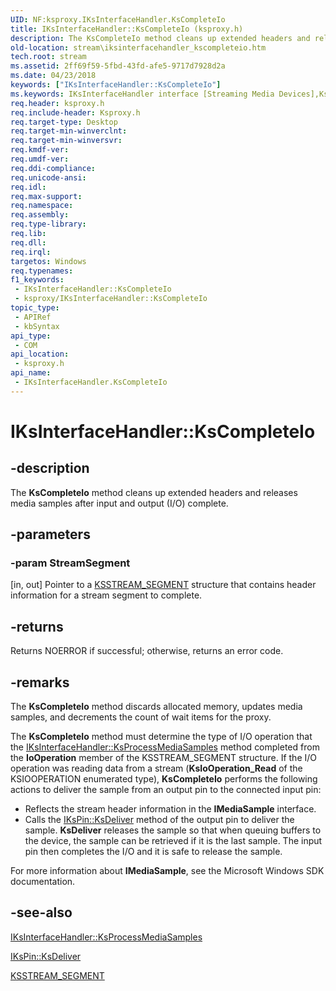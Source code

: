 ```yaml
---
UID: NF:ksproxy.IKsInterfaceHandler.KsCompleteIo
title: IKsInterfaceHandler::KsCompleteIo (ksproxy.h)
description: The KsCompleteIo method cleans up extended headers and releases media samples after input and output (I/O) complete.
old-location: stream\iksinterfacehandler_kscompleteio.htm
tech.root: stream
ms.assetid: 2ff69f59-5fbd-43fd-afe5-9717d7928d2a
ms.date: 04/23/2018
keywords: ["IKsInterfaceHandler::KsCompleteIo"]
ms.keywords: IKsInterfaceHandler interface [Streaming Media Devices],KsCompleteIo method, IKsInterfaceHandler.KsCompleteIo, IKsInterfaceHandler::KsCompleteIo, KsCompleteIo, KsCompleteIo method [Streaming Media Devices], KsCompleteIo method [Streaming Media Devices],IKsInterfaceHandler interface, ksproxy/IKsInterfaceHandler::KsCompleteIo, ksproxy_3f49ef68-7608-4348-ba18-ffd3bb0e7808.xml, stream.iksinterfacehandler_kscompleteio
req.header: ksproxy.h
req.include-header: Ksproxy.h
req.target-type: Desktop
req.target-min-winverclnt: 
req.target-min-winversvr: 
req.kmdf-ver: 
req.umdf-ver: 
req.ddi-compliance: 
req.unicode-ansi: 
req.idl: 
req.max-support: 
req.namespace: 
req.assembly: 
req.type-library: 
req.lib: 
req.dll: 
req.irql: 
targetos: Windows
req.typenames: 
f1_keywords:
 - IKsInterfaceHandler::KsCompleteIo
 - ksproxy/IKsInterfaceHandler::KsCompleteIo
topic_type:
 - APIRef
 - kbSyntax
api_type:
 - COM
api_location:
 - ksproxy.h
api_name:
 - IKsInterfaceHandler.KsCompleteIo
---
```


# IKsInterfaceHandler::KsCompleteIo


## -description

The <b>KsCompleteIo</b> method cleans up extended headers and releases media samples after input and output (I/O) complete.

## -parameters

### -param StreamSegment 

[in, out]
Pointer to a <a href="/windows-hardware/drivers/ddi/ksproxy/ns-ksproxy-_ksstream_segment">KSSTREAM_SEGMENT</a> structure that contains header information for a stream segment to complete.

## -returns

Returns NOERROR if successful; otherwise, returns an error code.

## -remarks

The <b>KsCompleteIo</b> method discards allocated memory, updates media samples, and decrements the count of wait items for the proxy. 

The <b>KsCompleteIo</b> method must determine the type of I/O operation that the <a href="/windows-hardware/drivers/ddi/ksproxy/nf-ksproxy-iksinterfacehandler-ksprocessmediasamples">IKsInterfaceHandler::KsProcessMediaSamples</a> method completed from the <b>IoOperation</b> member of the KSSTREAM_SEGMENT structure. If the I/O operation was reading data from a stream (<b>KsIoOperation_Read</b> of the KSIOOPERATION enumerated type), <b>KsCompleteIo</b> performs the following actions to deliver the sample from an output pin to the connected input pin:

<ul>
<li>
Reflects the stream header information in the <b>IMediaSample</b> interface. 

</li>
<li>
Calls the <a href="/windows-hardware/drivers/ddi/ksproxy/nf-ksproxy-ikspin-ksdeliver">IKsPin::KsDeliver</a> method of the output pin to deliver the sample. <b>KsDeliver</b> releases the sample so that when queuing buffers to the device, the sample can be retrieved if it is the last sample. The input pin then completes the I/O and it is safe to release the sample. 

</li>
</ul>
For more information about <b>IMediaSample</b>, see the Microsoft Windows SDK documentation.

## -see-also

<a href="/windows-hardware/drivers/ddi/ksproxy/nf-ksproxy-iksinterfacehandler-ksprocessmediasamples">IKsInterfaceHandler::KsProcessMediaSamples</a>



<a href="/windows-hardware/drivers/ddi/ksproxy/nf-ksproxy-ikspin-ksdeliver">IKsPin::KsDeliver</a>



<a href="/windows-hardware/drivers/ddi/ksproxy/ns-ksproxy-_ksstream_segment">KSSTREAM_SEGMENT</a>